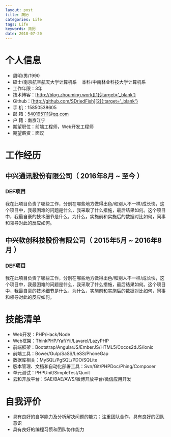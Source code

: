 ```yaml
---
layout: post
title: 简历
categories: Life
tags: Life
keywords: 简历
date: 2018-07-20
---
```

# 个人信息

* 周明/男/1990 
* 硕士/南京航空航天大学计算机系&nbsp;&nbsp;&nbsp;&nbsp;本科/中南林业科技大学计算机系 
* 工作年限：3年
* 技术博客：[http://blog.zhouming.work][1]{:target='_blank'}
* Github：[http://github.com/SDriedFish][2]{:target='_blank'}
* 手    机：15850538605
* 邮    箱：540195111@qq.com
* 户    籍：南京江宁
* 期望职位：前端工程师，Web开发工程师
* 期望薪资：面议

# 工作经历

## 中兴通讯股份有限公司（ 2016年8月 ~ 至今 ）
### DEF项目 
我在此项目负责了哪些工作，分别在哪些地方做得出色/和别人不一样/成长快，这个项目中，我最困难的问题是什么，我采取了什么措施，最后结果如何。这个项目中，我最自豪的技术细节是什么，为什么，实施前和实施后的数据对比如何，同事和领导对此的反应如何。

## 中兴软创科技股份有限公司（ 2015年5月 ~ 2016年8月 ）
### DEF项目 
我在此项目负责了哪些工作，分别在哪些地方做得出色/和别人不一样/成长快，这个项目中，我最困难的问题是什么，我采取了什么措施，最后结果如何。这个项目中，我最自豪的技术细节是什么，为什么，实施前和实施后的数据对比如何，同事和领导对此的反应如何。

# 技能清单
* Web开发：PHP/Hack/Node
* Web框架：ThinkPHP/Yaf/Yii/Lavarel/LazyPHP
* 前端框架：Bootstrap/AngularJS/EmberJS/HTML5/Cocos2dJS/ionic
* 前端工具：Bower/Gulp/SaSS/LeSS/PhoneGap
* 数据库相关：MySQL/PgSQL/PDO/SQLite
* 版本管理、文档和自动化部署工具：Svn/Git/PHPDoc/Phing/Composer
* 单元测试：PHPUnit/SimpleTest/Qunit
* 云和开放平台：SAE/BAE/AWS/微博开放平台/微信应用开发

# 自我评价
* 具有良好的自学能力及分析解决问题的能力；注重团队合作，具有良好的团队意识
* 具有良好的编程习惯和团队协作能力


[1]: http://blog.zhouming.work
[2]: http://github.com/SDriedFish